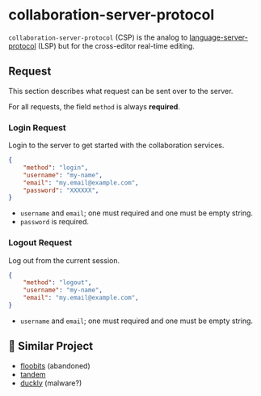 # collaboration-server-protocol

`collaboration-server-protocol` (CSP) is the analog to [language-server-protocol][]
(LSP) but for the cross-editor real-time editing.

## Request

This section describes what request can be sent over to the server.

For all requests, the field `method` is always **required**.

### Login Request

Login to the server to get started with the collaboration services.

```json
{
    "method": "login",
    "username": "my-name",
    "email": "my.email@example.com",
    "password": "XXXXXX",
}
```

- `username` and `email`; one must required and one must be empty string.
- `password` is required.

### Logout Request

Log out from the current session.

```json
{
    "method": "logout",
    "username": "my-name",
    "email": "my.email@example.com",
}
```

- `username` and `email`; one must required and one must be empty string.

## 📁 Similar Project

- [floobits](https://floobits.com/) (abandoned)
- [tandem](https://github.com/typeintandem/tandem)
- [duckly](https://duckly.com/) (malware?)



<!-- Links -->

[language-server-protocol]: https://github.com/microsoft/language-server-protocol
